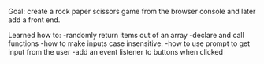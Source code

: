 Goal: create a rock paper scissors game from the browser console and later add a front end.

Learned how to:
-randomly return items out of an array
-declare and call functions
-how to make inputs case insensitive.
-how to use prompt to get input from the user
-add an event listener to buttons when clicked